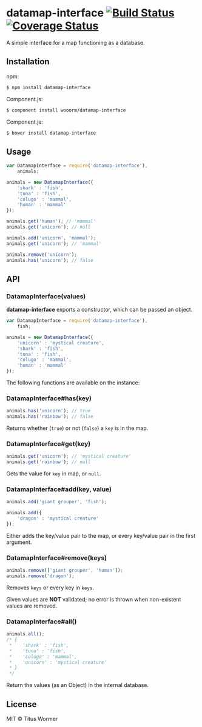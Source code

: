 # datamap-interface [![Build Status](https://travis-ci.org/wooorm/datamap-interface.svg?branch=master)](https://travis-ci.org/wooorm/datamap-interface) [![Coverage Status](https://img.shields.io/coveralls/wooorm/datamap-interface.svg)](https://coveralls.io/r/wooorm/datamap-interface?branch=master)

A simple interface for a map functioning as a database.

## Installation

npm:
```sh
$ npm install datamap-interface
```

Component.js:
```sh
$ component install wooorm/datamap-interface
```

Component.js:
```sh
$ bower install datamap-interface
```

## Usage

```js
var DatamapInterface = require('datamap-interface'),
    animals;

animals = new DatamapInterface({
    'shark' : 'fish',
    'tuna' : 'fish',
    'colugo' : 'mammal',
    'human' : 'mammal'
});

animals.get('human'); // 'mammal'
animals.get('unicorn'); // null

animals.add('unicorn', 'mammal');
animals.get('unicorn'); // 'mammal'

animals.remove('unicorn');
animals.has('unicorn'); // false
```

## API

### DatamapInterface(values)

**datamap-interface** exports a constructor, which can be passed an object.

```js
var DatamapInterface = require('datamap-interface'),
    fish;

animals = new DatamapInterface({
    'unicorn' : 'mystical creature',
    'shark' : 'fish',
    'tuna' : 'fish',
    'colugo' : 'mammal',
    'human' : 'mammal'
});
```

The following functions are available on the instance:

### DatamapInterface#has(key)

```js
animals.has('unicorn'); // true
animals.has('rainbow'); // false
```

Returns whether (`true`) or not (`false`) a `key` is in the map.

### DatamapInterface#get(key)

```js
animals.get('unicorn'); // 'mystical creature'
animals.get('rainbow'); // null
```

Gets the value for `key` in map, or `null`.

### DatamapInterface#add(key, value)

```js
animals.add('giant grouper', 'fish');

animals.add({
    'dragon' : 'mystical creature'
});
```

Either adds the key/value pair to the map, or every key/value pair in the first argument.

### DatamapInterface#remove(keys)

```js
animals.remove(['giant grouper', 'human']);
animals.remove('dragon');
```

Removes `keys` or every key in `keys`.

Given values are **NOT** validated; no error is thrown when non-existent values are removed.

### DatamapInterface#all()

```js
animals.all();
/* {
 *    'shark' : 'fish',
 *    'tuna' : 'fish',
 *    'colugo' : 'mammal',
 *    'unicorn' : 'mystical creature'
 * }
 */
```

Return the values (as an Object) in the internal database.

## License

MIT © Titus Wormer
